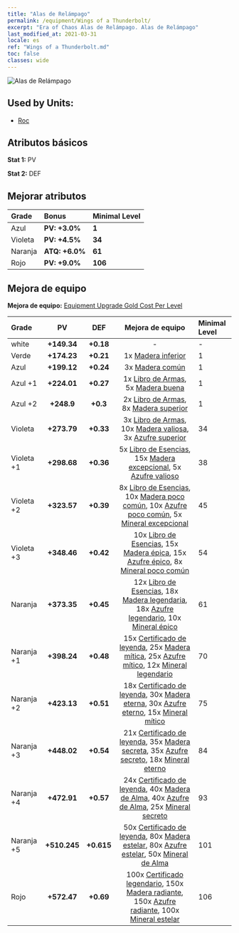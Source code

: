 ```yaml
---
title: "Alas de Relámpago"
permalink: /equipment/Wings of a Thunderbolt/
excerpt: "Era of Chaos Alas de Relámpago. Alas de Relámpago"
last_modified_at: 2021-03-31
locale: es
ref: "Wings of a Thunderbolt.md"
toc: false
classes: wide
---
```


  ![Alas de Relámpago](/images/e/e_4052.png)

## Used by Units:

* [Roc](/es/units/Roc/) 


## Atributos básicos
 **Stat 1:** PV

 **Stat 2:** DEF

## Mejorar atributos

  |     Grade    |   Bonus | Minimal Level | 
  |:-------------|:--------|:--------------| 
  | Azul | **PV: +3.0%** | **1** | 
  | Violeta | **PV: +4.5%** | **34** | 
  | Naranja | **ATQ: +6.0%** | **61** | 
  | Rojo | **PV: +9.0%** | **106** | 


## Mejora de equipo
 **Mejora de equipo:** [Equipment Upgrade Gold Cost Per Level](/equipment/EquipmentUpgradeCostPerLevel/) 

  |          Grade      | PV | DEF | Mejora de equipo | Minimal Level |
  |:--------------------|:---------:|:---------:|:----------------:|:--------------|
  | white | **+149.34** | **+0.18** | - | - |
  | Verde | **+174.23** | **+0.21** | 1x [Madera inferior](/es/Items/mat_1/) | 1 |
  | Azul | **+199.12** | **+0.24** | 3x [Madera común](/es/Items/mat_7/) | 1 |
  | Azul +1 | **+224.01** | **+0.27** | 1x [Libro de Armas](/es/Items/mat_18/), 5x [Madera buena](/es/Items/mat_13/) | 1 |
  | Azul +2 | **+248.9** | **+0.3** | 2x [Libro de Armas](/es/Items/mat_25/), 8x [Madera superior](/es/Items/mat_20/) | 1 |
  | Violeta | **+273.79** | **+0.33** | 3x [Libro de Armas](/es/Items/mat_32/), 10x [Madera valiosa](/es/Items/mat_27/), 3x [Azufre superior](/es/Items/mat_22/) | 34 |
  | Violeta +1 | **+298.68** | **+0.36** | 5x [Libro de Esencias](/es/Items/mat_39/), 15x [Madera excepcional](/es/Items/mat_34/), 5x [Azufre valioso](/es/Items/mat_29/) | 38 |
  | Violeta +2 | **+323.57** | **+0.39** | 8x [Libro de Esencias](/es/Items/mat_46/), 10x [Madera poco común](/es/Items/mat_41/), 10x [Azufre poco común](/es/Items/mat_43/), 5x [Mineral excepcional](/es/Items/mat_33/) | 45 |
  | Violeta +3 | **+348.46** | **+0.42** | 10x [Libro de Esencias](/es/Items/mat_53/), 15x [Madera épica](/es/Items/mat_48/), 15x [Azufre épico](/es/Items/mat_50/), 8x [Mineral poco común](/es/Items/mat_40/) | 54 |
  | Naranja | **+373.35** | **+0.45** | 12x [Libro de Esencias](/es/Items/mat_60/), 18x [Madera legendaria](/es/Items/mat_55/), 18x [Azufre legendario](/es/Items/mat_57/), 10x [Mineral épico](/es/Items/mat_47/) | 61 |
  | Naranja +1 | **+398.24** | **+0.48** | 15x [Certificado de leyenda](/es/Items/mat_67/), 25x [Madera mítica](/es/Items/mat_62/), 25x [Azufre mítico](/es/Items/mat_64/), 12x [Mineral legendario](/es/Items/mat_54/) | 70 |
  | Naranja +2 | **+423.13** | **+0.51** | 18x [Certificado de leyenda](/es/Items/mat_74/), 30x [Madera eterna](/es/Items/mat_69/), 30x [Azufre eterno](/es/Items/mat_71/), 15x [Mineral mítico](/es/Items/mat_61/) | 75 |
  | Naranja +3 | **+448.02** | **+0.54** | 21x [Certificado de leyenda](/es/Items/mat_81/), 35x [Madera secreta](/es/Items/mat_76/), 35x [Azufre secreto](/es/Items/mat_78/), 18x [Mineral eterno](/es/Items/mat_68/) | 84 |
  | Naranja +4 | **+472.91** | **+0.57** | 24x [Certificado de leyenda](/es/Items/mat_88/), 40x [Madera de Alma](/es/Items/mat_83/), 40x [Azufre de Alma](/es/Items/mat_85/), 25x [Mineral secreto](/es/Items/mat_75/) | 93 |
  | Naranja +5 | **+510.245** | **+0.615** | 50x [Certificado de leyenda](/es/Items/mat_95/), 80x [Madera estelar](/es/Items/mat_90/), 80x [Azufre estelar](/es/Items/mat_92/), 50x [Mineral de Alma](/es/Items/mat_82/) | 101 |
  | Rojo | **+572.47** | **+0.69** | 100x [Certificado legendario](/es/Items/mat_102/), 150x [Madera radiante](/es/Items/mat_97/), 150x [Azufre radiante](/es/Items/mat_99/), 100x [Mineral estelar](/es/Items/mat_89/) | 106 |

